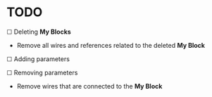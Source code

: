 # TODO

☐ Deleting **My Blocks**

 * Remove all wires and references related to the deleted **My Block**

☐ Adding parameters

☐ Removing parameters

 * Remove wires that are connected to the **My Block**
